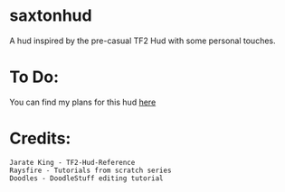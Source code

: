 # saxtonhud
A hud inspired by the pre-casual TF2 Hud with some personal touches. 

# To Do:
You can find my plans for this hud [here](/TODO)

# Credits:  
```
Jarate King - TF2-Hud-Reference
Raysfire - Tutorials from scratch series
Doodles - DoodleStuff editing tutorial
```

